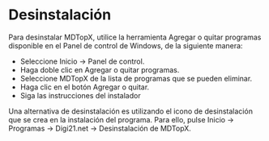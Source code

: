 # Desinstalación

Para desinstalar MDTopX, utilice la herramienta Agregar o quitar programas disponible en el Panel de control de Windows, de la siguiente manera:

* Seleccione Inicio -&gt; Panel de control.
* Haga doble clic en Agregar o quitar programas.
* Seleccione MDTopX de la lista de programas que se pueden eliminar.
* Haga clic en el botón Agregar o quitar.
* Siga las instrucciones del instalador

Una alternativa de desinstalación es utilizando el icono de desinstalación que se crea en la instalación del programa. Para ello, pulse Inicio -&gt; Programas -&gt; Digi21.net -&gt; Desinstalación de MDTopX.

